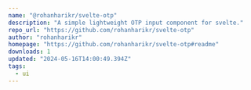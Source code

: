 ```yaml
---
name: "@rohanharikr/svelte-otp"
description: "A simple lightweight OTP input component for svelte."
repo_url: "https://github.com/rohanharikr/svelte-otp"
author: "rohanharikr"
homepage: "https://github.com/rohanharikr/svelte-otp#readme"
downloads: 1
updated: "2024-05-16T14:00:49.394Z"
tags: 
  - ui
---
```

